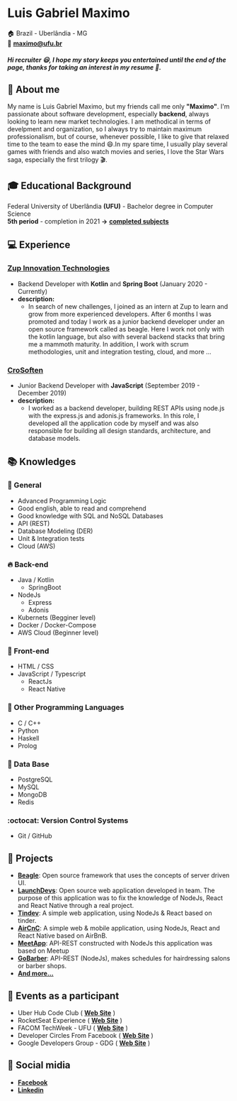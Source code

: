 # Luis Gabriel Maximo

:house:    Brazil - Uberlândia - MG <br>
:email:  **maximo@ufu.br**

##### Hi recruiter :smiley:, I hope my story keeps you entertained until the end of the page, thanks for taking an interest in my resume :beginner:.

## :bell: About me
My name is Luis Gabriel Maximo, but my friends call me only **"Maximo"**. I'm passionate about software development, especially **backend**, always looking to learn new market technologies. I am methodical in terms of develpment and organization, so I always try to maintain maximum professionalism, but of course, whenever possible, I like to give that relaxed time to the team to ease the mind 😄.In my spare time, I usually play several games with friends and also watch movies and series, I love the Star Wars saga, especially the first trilogy 🎬.

## :mortar_board: Educational Background
Federal University of Uberlândia **(UFU)** - Bachelor degree in Computer Science <br>
**5th period** - completion in 2021 **->** [**completed subjects**](https://github.com/gabrielmaximo/UFU/blob/master/README.md)

## :computer: Experience

### [Zup Innovation Technologies](https://www.zup.com.br/)
* Backend Developer with **Kotlin** and **Spring Boot** (January 2020 - Currently)
* **description:**  
   * In search of new challenges, I joined as an intern at Zup to learn and grow from more experienced developers. After 6 months I was promoted and today I work as a junior backend developer under an open source framework called as beagle. Here I work not only with the kotlin language, but also with several backend stacks that bring me a mammoth maturity. In addition, I work with scrum methodologies, unit and integration testing, cloud, and more ...

### [CroSoften](https://crosoften.com/)
* Junior Backend Developer with **JavaScript** (September 2019 - December 2019)
* **description:**  
   * I worked as a backend developer, building REST APIs using node.js with the express.js and adonis.js frameworks. In this role, I developed all the application code by myself and was also responsible for building all design standards, architecture, and database models.

## :books: Knowledges

### :pushpin: General
* Advanced Programming Logic
* Good english, able to read and comprehend
* Good knowledge with SQL and NoSQL Databases
* API (REST)
* Database Modeling (DER)
* Unit & Integration tests
* Cloud (AWS)

### :fire: Back-end
* Java / Kotlin
  * SpringBoot
* NodeJs
    * Express
    * Adonis
 * Kubernets (Begginer level)
 * Docker / Docker-Compose
 * AWS Cloud (Beginner level)

### :ocean: Front-end
* HTML / CSS  
* JavaScript / Typescript
    * ReactJs
    * React Native

### :muscle: Other Programming Languages
* C / C++ 
* Python
* Haskell
* Prolog

### :floppy_disk: Data Base
* PostgreSQL
* MySQL
* MongoDB
* Redis

### :octocat: Version Control Systems
* Git / GitHub

## :open_file_folder: Projects
* [**Beagle**](https://github.com/ZupIT/beagle): Open source framework that uses the concepts of server driven UI.
* [**LaunchDevs**](https://github.com/adamdias/launchdevs): Open source web application developed in team. The purpose of this application was to fix the knowledge of NodeJs, React and React Native through a real project.
* [**Tindev**](https://github.com/gabrielmaximo/Tindev): A simple web application, using NodeJs & React based on tinder.
* [**AirCnC**](https://github.com/gabrielmaximo/AirCnC): A simple web & mobile application, using NodeJs, React and React Native based on AirBnB.
* [**MeetApp**](https://github.com/gabrielmaximo/MeetApp): API-REST constructed with NodeJs this application was based on Meetup
* [**GoBarber**](https://github.com/gabrielmaximo/GoBarber): API-REST (NodeJs), makes schedules for hairdressing salons or barber shops.
* [**And more...**](https://github.com/gabrielmaximo?tab=repositories)

## :movie_camera: Events as a participant
* Uber Hub Code Club ( [**Web Site**](http://uberhubcode.com.br/) )
* RocketSeat Experience ( [**Web Site**](https://rocketseat.com.br/experience) )
* FACOM TechWeek - UFU ( [**Web Site**](http://www.techweek.facom.ufu.br/) )
* Developer Circles From Facebook ( [**Web Site**](https://devcirclesuberlandia13.splashthat.com/?fbclid=IwAR3Jh0L5XglL5tIq_xKtFQX-ldVxoccRgJYYc6VErjjedCzq-CbYP6teCh0) )
* Google Developers Group - GDG ( [**Web Site**](https://gdg.community.dev/gdg-uberlandia/) )

## :speech_balloon: Social midia
*  [**Facebook**](https://www.facebook.com/luis.mxm)
*  [**Linkedin**](https://www.linkedin.com/in/maximogabriel)
